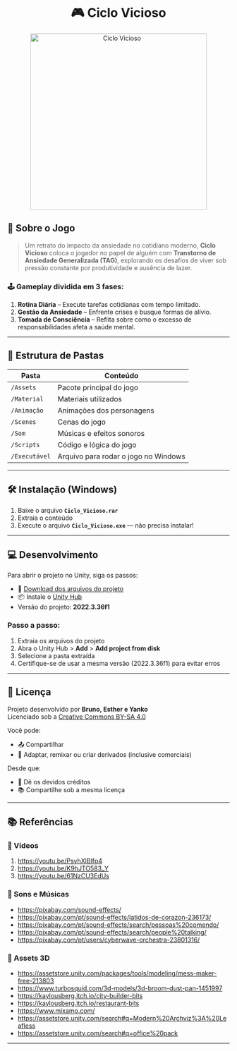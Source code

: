 <h1 align="center">🎮 Ciclo Vicioso</h1>

<p align="center">
  <img src="https://drive.google.com/uc?export=view&id=18pYqd0XV3jZEwX_BzoItbffGwRA0q6Gv" alt="Ciclo Vicioso" width="400"/>
</p>

## 🧠 Sobre o Jogo

> Um retrato do impacto da ansiedade no cotidiano moderno, **Ciclo Vicioso** coloca o jogador no papel de alguém com **Transtorno de Ansiedade Generalizada (TAG)**, explorando os desafios de viver sob pressão constante por produtividade e ausência de lazer.

### 🕹 Gameplay dividida em 3 fases:

1. **Rotina Diária** – Execute tarefas cotidianas com tempo limitado.
2. **Gestão da Ansiedade** – Enfrente crises e busque formas de alívio.
3. **Tomada de Consciência** – Reflita sobre como o excesso de responsabilidades afeta a saúde mental.

---

## 📁 Estrutura de Pastas

| Pasta         | Conteúdo                                      |
|---------------|-----------------------------------------------|
| `/Assets`     | Pacote principal do jogo                      |
| `/Material`   | Materiais utilizados                          |
| `/Animação`   | Animações dos personagens                     |
| `/Scenes`     | Cenas do jogo                                 |
| `/Som`        | Músicas e efeitos sonoros                     |
| `/Scripts`    | Código e lógica do jogo                       |
| `/Executável` | Arquivo para rodar o jogo no Windows          |

---

## 🛠 Instalação (Windows)

1. Baixe o arquivo **`Ciclo_Vicioso.rar`**  
2. Extraia o conteúdo  
3. Execute o arquivo **`Ciclo_Vicioso.exe`** — não precisa instalar!

---

## 💻 Desenvolvimento

Para abrir o projeto no Unity, siga os passos:

- 🔗 [Download dos arquivos do projeto](https://drive.google.com/file/d/1TT3ZED2lyiuikb9jIK0E7vUHvw5qPOj5/view?usp=sharing)  
- 📦 Instale o [Unity Hub](https://unity.com/pt/releases/editor/whats-new/2022.3.6)  
- Versão do projeto: **2022.3.36f1**

### Passo a passo:

1. Extraia os arquivos do projeto  
2. Abra o Unity Hub > **Add** > **Add project from disk**  
3. Selecione a pasta extraída  
4. Certifique-se de usar a mesma versão (2022.3.36f1) para evitar erros

---

## 📄 Licença

Projeto desenvolvido por **Bruno, Esther e Yanko**  
Licenciado sob a [Creative Commons BY-SA 4.0](https://creativecommons.org/licenses/by-sa/4.0/)

Você pode:

- 📤 Compartilhar
- 🔧 Adaptar, remixar ou criar derivados (inclusive comerciais)  

Desde que:

- 📝 Dê os devidos créditos
- 📚 Compartilhe sob a mesma licença

---

## 📚 Referências

### 🎥 Vídeos
1. https://youtu.be/PsvhXlBlfp4  
2. https://youtu.be/K9hJTO583_Y  
3. https://youtu.be/61NzCU3EdUs  

### 🎵 Sons e Músicas
- https://pixabay.com/sound-effects/  
- https://pixabay.com/pt/sound-effects/latidos-de-corazon-236173/  
- https://pixabay.com/pt/sound-effects/search/pessoas%20comendo/  
- https://pixabay.com/pt/sound-effects/search/people%20talking/  
- https://pixabay.com/pt/users/cyberwave-orchestra-23801316/

### 🧰 Assets 3D
- https://assetstore.unity.com/packages/tools/modeling/mess-maker-free-213803  
- https://www.turbosquid.com/3d-models/3d-broom-dust-pan-1451997  
- https://kaylousberg.itch.io/city-builder-bits  
- https://kaylousberg.itch.io/restaurant-bits  
- https://www.mixamo.com/  
- https://assetstore.unity.com/search#q=Modern%20Archviz%3A%20Leafless  
- https://assetstore.unity.com/search#q=office%20pack  

---

